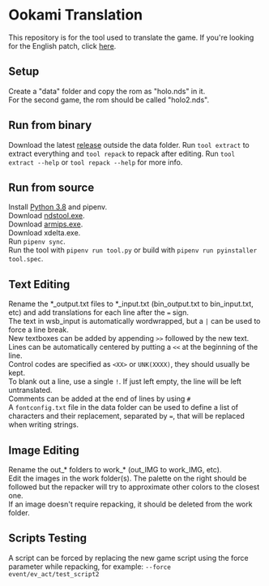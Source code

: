 # Ookami Translation
This repository is for the tool used to translate the game. If you're looking for the English patch, click [here](http://www.romhacking.net/translations/5967/).  
## Setup
Create a "data" folder and copy the rom as "holo.nds" in it.  
For the second game, the rom should be called "holo2.nds".  
## Run from binary
Download the latest [release](https://github.com/Illidanz/OokamiTranslation/releases) outside the data folder.
Run `tool extract` to extract everything and `tool repack` to repack after editing.
Run `tool extract --help` or `tool repack --help` for more info.
## Run from source
Install [Python 3.8](https://www.python.org/downloads/) and pipenv.  
Download [ndstool.exe](https://www.darkfader.net/ds/files/ndstool.exe).  
Download [armips.exe](https://github.com/Kingcom/armips/releases).  
Download xdelta.exe.  
Run `pipenv sync`.  
Run the tool with `pipenv run tool.py` or build with `pipenv run pyinstaller tool.spec`.  
## Text Editing
Rename the \*\_output.txt files to \*\_input.txt (bin_output.txt to bin_input.txt, etc) and add translations for each line after the `=` sign.  
The text in wsb_input is automatically wordwrapped, but a `|` can be used to force a line break.  
New textboxes can be added by appending `>>` followed by the new text.  
Lines can be automatically centered by putting a `<<` at the beginning of the line.  
Control codes are specified as `<XX>` or `UNK(XXXX)`, they should usually be kept.  
To blank out a line, use a single `!`. If just left empty, the line will be left untranslated.  
Comments can be added at the end of lines by using `#`  
A `fontconfig.txt` file in the data folder can be used to define a list of characters and their replacement, separated by `=`, that will be replaced when writing strings.  
## Image Editing
Rename the out\_\* folders to work\_\* (out_IMG to work_IMG, etc).  
Edit the images in the work folder(s). The palette on the right should be followed but the repacker will try to approximate other colors to the closest one.  
If an image doesn't require repacking, it should be deleted from the work folder.  
## Scripts Testing
A script can be forced by replacing the new game script using the force parameter while repacking, for example: `--force event/ev_act/test_script2`  
